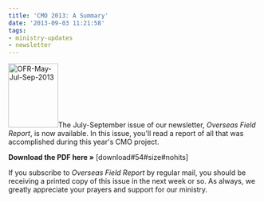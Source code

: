 ```yaml
---
title: 'CMO 2013: A Summary'
date: '2013-09-03 11:21:58'
tags:
- ministry-updates
- newsletter
---
```


<a href="http://www.ofreport.com/downloads/OFR-May-Jul-Sep-2013-2.pdf"><img class="alignleft size-full wp-image-1857" alt="OFR-May-Jul-Sep-2013" src="https://s3.amazonaws.com/images.ofreport.com/2008/11/OFR-May-Jul-Sep-2013.jpg" width="100" height="129" /></a>The July-September issue of our newsletter, *Overseas Field Report*, is now available. In this issue, you'll read a report of all that was accomplished during this year's CMO project.

<strong>Download the PDF here »</strong> [download#54#size#nohits]

If you subscribe to *Overseas Field Report* by regular mail, you should be receiving a printed copy of this issue in the next week or so. As always, we greatly appreciate your prayers and support for our ministry.
